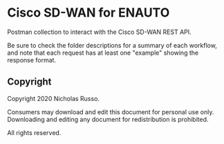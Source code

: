 # Cisco SD-WAN for ENAUTO
Postman collection to interact with the Cisco SD-WAN REST API.

Be sure to check the folder descriptions for a summary of each workflow,
and note that each request has at least one "example" showing the response
format.

## Copyright
Copyright 2020 Nicholas Russo.

Consumers may download and edit this document for personal use only.
Downloading and editing any document for redistribution is prohibited.

All rights reserved.
